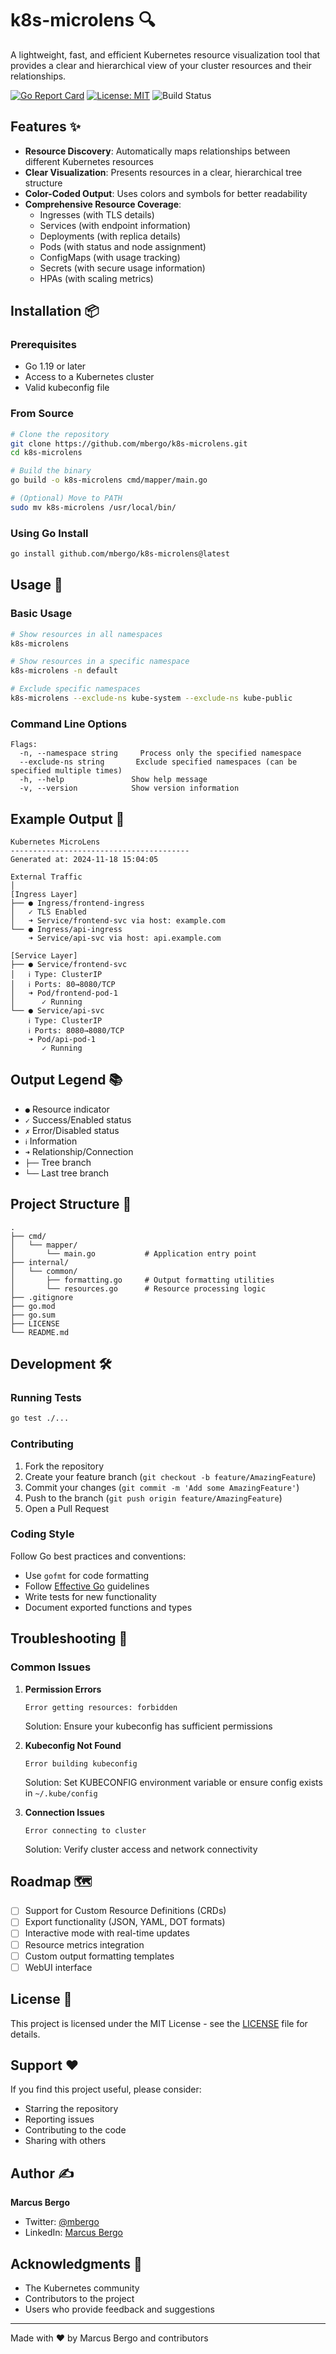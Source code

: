 # k8s-microlens 🔍

A lightweight, fast, and efficient Kubernetes resource visualization tool that provides a clear and hierarchical view of your cluster resources and their relationships.

[![Go Report Card](https://goreportcard.com/badge/github.com/mbergo/k8s-microlens)](https://goreportcard.com/report/github.com/mbergo/k8s-microlens)
[![License: MIT](https://img.shields.io/badge/License-MIT-yellow.svg)](https://opensource.org/licenses/MIT)
![Build Status](https://github.com/mbergo/k8s-microlens/actions/workflows/go.yml/badge.svg)


## Features ✨

- **Resource Discovery**: Automatically maps relationships between different Kubernetes resources
- **Clear Visualization**: Presents resources in a clear, hierarchical tree structure
- **Color-Coded Output**: Uses colors and symbols for better readability
- **Comprehensive Resource Coverage**:
  - Ingresses (with TLS details)
  - Services (with endpoint information)
  - Deployments (with replica details)
  - Pods (with status and node assignment)
  - ConfigMaps (with usage tracking)
  - Secrets (with secure usage information)
  - HPAs (with scaling metrics)

## Installation 📦

### Prerequisites

- Go 1.19 or later
- Access to a Kubernetes cluster
- Valid kubeconfig file

### From Source

```bash
# Clone the repository
git clone https://github.com/mbergo/k8s-microlens.git
cd k8s-microlens

# Build the binary
go build -o k8s-microlens cmd/mapper/main.go

# (Optional) Move to PATH
sudo mv k8s-microlens /usr/local/bin/
```

### Using Go Install

```bash
go install github.com/mbergo/k8s-microlens@latest
```

## Usage 🚀

### Basic Usage

```bash
# Show resources in all namespaces
k8s-microlens

# Show resources in a specific namespace
k8s-microlens -n default

# Exclude specific namespaces
k8s-microlens --exclude-ns kube-system --exclude-ns kube-public
```

### Command Line Options

```
Flags:
  -n, --namespace string     Process only the specified namespace
  --exclude-ns string       Exclude specified namespaces (can be specified multiple times)
  -h, --help               Show help message
  -v, --version            Show version information
```

## Example Output 📝

```
Kubernetes MicroLens
----------------------------------------
Generated at: 2024-11-18 15:04:05

External Traffic
│
[Ingress Layer]
├── ● Ingress/frontend-ingress
│   ✓ TLS Enabled
│   ➜ Service/frontend-svc via host: example.com
└── ● Ingress/api-ingress
    ➜ Service/api-svc via host: api.example.com

[Service Layer]
├── ● Service/frontend-svc
│   ℹ Type: ClusterIP
│   ℹ Ports: 80→8080/TCP
│   ➜ Pod/frontend-pod-1
│      ✓ Running
└── ● Service/api-svc
    ℹ Type: ClusterIP
    ℹ Ports: 8080→8080/TCP
    ➜ Pod/api-pod-1
       ✓ Running
```

## Output Legend 📚

- `●` Resource indicator
- `✓` Success/Enabled status
- `✗` Error/Disabled status
- `ℹ` Information
- `➜` Relationship/Connection
- `├──` Tree branch
- `└──` Last tree branch

## Project Structure 📁

```
.
├── cmd/
│   └── mapper/
│       └── main.go           # Application entry point
├── internal/
│   └── common/
│       ├── formatting.go     # Output formatting utilities
│       └── resources.go      # Resource processing logic
├── .gitignore
├── go.mod
├── go.sum
├── LICENSE
└── README.md
```

## Development 🛠️

### Running Tests

```bash
go test ./...
```

### Contributing

1. Fork the repository
2. Create your feature branch (`git checkout -b feature/AmazingFeature`)
3. Commit your changes (`git commit -m 'Add some AmazingFeature'`)
4. Push to the branch (`git push origin feature/AmazingFeature`)
5. Open a Pull Request

### Coding Style

Follow Go best practices and conventions:
- Use `gofmt` for code formatting
- Follow [Effective Go](https://golang.org/doc/effective_go) guidelines
- Write tests for new functionality
- Document exported functions and types

## Troubleshooting 🔧

### Common Issues

1. **Permission Errors**
   ```
   Error getting resources: forbidden
   ```
   Solution: Ensure your kubeconfig has sufficient permissions

2. **Kubeconfig Not Found**
   ```
   Error building kubeconfig
   ```
   Solution: Set KUBECONFIG environment variable or ensure config exists in `~/.kube/config`

3. **Connection Issues**
   ```
   Error connecting to cluster
   ```
   Solution: Verify cluster access and network connectivity

## Roadmap 🗺️

- [ ] Support for Custom Resource Definitions (CRDs)
- [ ] Export functionality (JSON, YAML, DOT formats)
- [ ] Interactive mode with real-time updates
- [ ] Resource metrics integration
- [ ] Custom output formatting templates
- [ ] WebUI interface

## License 📄

This project is licensed under the MIT License - see the [LICENSE](LICENSE) file for details.

## Support ❤️

If you find this project useful, please consider:
- Starring the repository
- Reporting issues
- Contributing to the code
- Sharing with others

## Author ✍️

**Marcus Bergo**
- Twitter: [@mbergo](https://twitter.com/mbergo)
- LinkedIn: [Marcus Bergo](https://linkedin.com/in/marcusbergo)

## Acknowledgments 🙏

- The Kubernetes community
- Contributors to the project
- Users who provide feedback and suggestions

---

Made with ❤️ by Marcus Bergo and contributors
